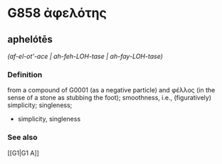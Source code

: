 # G858 ἀφελότης

## aphelótēs

_(af-el-ot'-ace | ah-feh-LOH-tase | ah-fay-LOH-tase)_

### Definition

from a compound of G0001 (as a negative particle) and φέλλος (in the sense of a stone as stubbing the foot); smoothness, i.e., (figuratively) simplicity; singleness; 

- simplicity, singleness

### See also

[[G1|G1 Α]]
